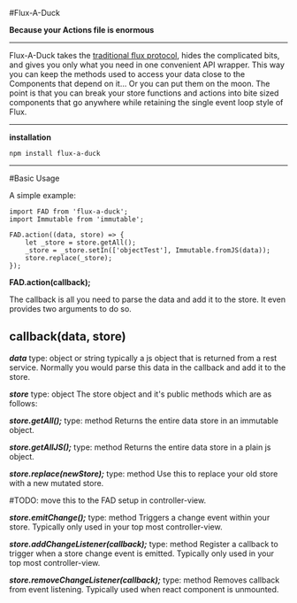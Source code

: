 #Flux-A-Duck

**Because your Actions file is enormous**

---

Flux-A-Duck takes the [traditional flux protocol](https://facebook.github.io/flux/docs/overview.html), hides the complicated bits, and gives you only what you need in one convenient API wrapper. This way you can keep the methods used to access your data close to the Components that depend on it... Or you can put them on the moon. The point is that you can break your store functions and actions into bite sized components that go anywhere while retaining the single event loop style of Flux. 

---
**installation**

    npm install flux-a-duck 

---
#Basic Usage

A simple example:

	import FAD from 'flux-a-duck';
	import Immutable from 'immutable';
    
    FAD.action((data, store) => {
        let _store = store.getAll();
        _store = _store.setIn(['objectTest'], Immutable.fromJS(data));
        store.replace(_store);
    });


**FAD.action(callback);**

The callback is all you need to parse the data and add it to the store. It even provides two arguments to do so.

callback(data, store)
---------------------

***data***
type: object or string
typically a js object that is returned from a rest service. Normally you would parse this data in the callback and add it to the store. 

***store***
type: object
The store object and it's public methods which are as follows:

***store.getAll();***
type: method
Returns the entire data store in an immutable object.

***store.getAllJS();***
type: method
Returns the entire data store in a plain js object.

***store.replace(newStore);***
type: method
Use this to replace your old store with a new mutated store.


#TODO: move this to the FAD setup in controller-view.

***store.emitChange();***
type: method
Triggers a change event within your store. Typically only used in your top most controller-view.

***store.addChangeListener(callback);***
type: method
Register a callback to trigger when a store change event is emitted. Typically only used in your top most controller-view. 

***store.removeChangeListener(callback);***
type: method
Removes callback from event listening. Typically used when react component is unmounted.
